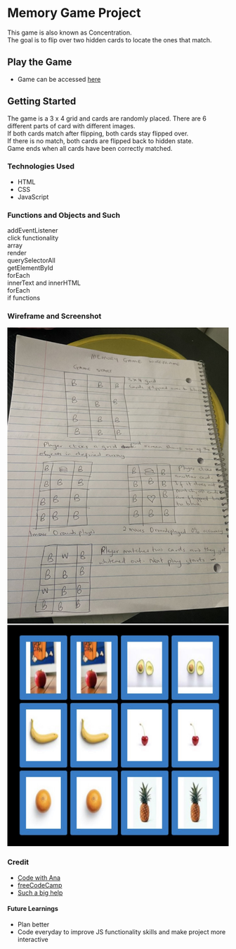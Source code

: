 # Memory Game Project
This game is also known as Concentration.\
The goal is to flip over two hidden cards to locate the ones that match.

## Play the Game
- Game can be accessed [here](https://bukkiesho.github.io/Unit1Project/)
## Getting Started
The game is a 3 x 4 grid and cards are randomly placed. There are 6 different parts of card with different images.\
If both cards match after flipping, both cards stay flipped over.\
If there is no match, both cards are flipped back to hidden state.\
Game ends when all cards have been correctly matched.

### Technologies Used
- HTML
- CSS
- JavaScript


### Functions and Objects and Such
addEventListener\
click functionality\
array\
render\
querySelectorAll\
getElementById\
forEach\
innerText and innerHTML\
forEach\
if functions

### Wireframe and Screenshot
![wireframe ](images/wireframe.jpg)
![screenshot](images/screenshot.jpg)

### Credit
- [Code with Ana](https://www.youtube.com/watch?v=tjyDOHzKN0w)
- [freeCodeCamp](https://freecodecamp.org)
- [Such a big help](https://github.com/PoBlue/memory-game)

#### Future Learnings
- Plan better
- Code everyday to improve JS functionality skills and make project more interactive